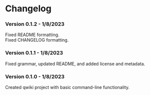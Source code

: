 # Changelog
### Version 0.1.2 - 1/8/2023
Fixed README formatting.  
Fixed CHANGELOG formatting.
### Version 0.1.1 - 1/8/2023
Fixed grammar, updated README, and added license and metadata.
### Version 0.1.0 - 1/8/2023
Created qwiki project with basic command-line functionality.
